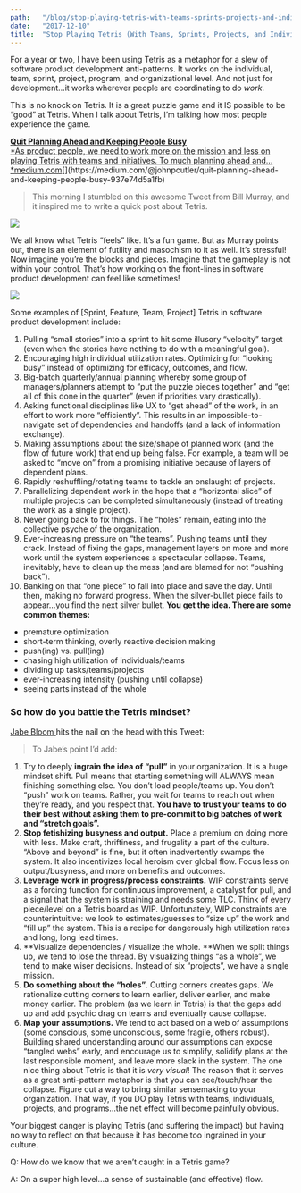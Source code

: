 ```yaml
---
path:	"/blog/stop-playing-tetris-with-teams-sprints-projects-and-individuals"
date:	"2017-12-10"
title:	"Stop Playing Tetris (With Teams, Sprints, Projects, and Individuals)"
---
```


For a year or two, I have been using Tetris as a metaphor for a slew of software product development anti-patterns. It works on the individual, team, sprint, project, program, and organizational level. And not just for development…it works wherever people are coordinating to do *work*.

This is no knock on Tetris. It is a great puzzle game and it IS possible to be “good” at Tetris. When I talk about Tetris, I’m talking how most people experience the game.

[**Quit Planning Ahead and Keeping People Busy**  
*As product people, we need to work more on the mission and less on playing Tetris with teams and initiatives. To much planning ahead and…*medium.com](https://medium.com/@johnpcutler/quit-planning-ahead-and-keeping-people-busy-937e74d5a1fb "https://medium.com/@johnpcutler/quit-planning-ahead-and-keeping-people-busy-937e74d5a1fb")[](https://medium.com/@johnpcutler/quit-planning-ahead-and-keeping-people-busy-937e74d5a1fb)
> [](https://twitter.com/johncutlefish/status/815905225932476416)This morning I stumbled on this awesome Tweet from Bill Murray, and it inspired me to write a quick post about Tetris.

![](/images/1*Z6cIjNk6eewlXVqZXl6seA@2x.jpeg)

We all know what Tetris “feels” like. It’s a fun game. But as Murray points out, there is an element of futility and masochism to it as well. It’s stressful! Now imagine you’re the blocks and pieces. Imagine that the gameplay is not within your control. That’s how working on the front-lines in software product development can feel like sometimes!

![](/images/1*3uD5bjJkDjlYfUuNMFSTRQ@2x.gif)

Some examples of [Sprint, Feature, Team, Project] Tetris in software product development include:

1. Pulling “small stories” into a sprint to hit some illusory “velocity” target (even when the stories have nothing to do with a meaningful goal).
2. Encouraging high individual utilization rates. Optimizing for “looking busy” instead of optimizing for efficacy, outcomes, and flow.
3. Big-batch quarterly/annual planning whereby some group of managers/planners attempt to “put the puzzle pieces together” and “get all of this done in the quarter” (even if priorities vary drastically).
4. Asking functional disciplines like UX to “get ahead” of the work, in an effort to work more “efficiently”. This results in an impossible-to-navigate set of dependencies and handoffs (and a lack of information exchange).
5. Making assumptions about the size/shape of planned work (and the flow of future work) that end up being false. For example, a team will be asked to “move on” from a promising initiative because of layers of dependent plans.
6. Rapidly reshuffling/rotating teams to tackle an onslaught of projects.
7. Parallelizing dependent work in the hope that a “horizontal slice” of multiple projects can be completed simultaneously (instead of treating the work as a single project).
8. Never going back to fix things. The “holes” remain, eating into the collective psyche of the organization.
9. Ever-increasing pressure on “the teams”. Pushing teams until they crack. Instead of fixing the gaps, management layers on more and more work until the system experiences a spectacular collapse. Teams, inevitably, have to clean up the mess (and are blamed for not “pushing back”).
10. Banking on that “one piece” to fall into place and save the day. Until then, making no forward progress. When the silver-bullet piece fails to appear…you find the next silver bullet.
**You get the idea. There are some common themes:**

* premature optimization
* short-term thinking, overly reactive decision making
* push(ing) vs. pull(ing)
* chasing high utilization of individuals/teams
* dividing up tasks/teams/projects
* ever-increasing intensity (pushing until collapse)
* seeing parts instead of the whole
### So how do you battle the Tetris mindset?

[Jabe Bloom ](https://medium.com/u/4c6fbaf8d2b9)hits the nail on the head with this Tweet:


> [](https://twitter.com/cyetain/status/939465110506102784)To Jabe’s point I’d add:

1. Try to deeply **ingrain the idea of “pull”** in your organization. It is a huge mindset shift. Pull means that starting something will ALWAYS mean finishing something else. You don’t load people/teams up. You don’t “push” work on teams. Rather, you wait for teams to reach out when they’re ready, and you respect that. **You have to trust your teams to do their best without asking them to pre-commit to big batches of work and “stretch goals”.**
2. **Stop fetishizing busyness and output.** Place a premium on doing more with less. Make craft, thriftiness, and frugality a part of the culture. “Above and beyond” is fine, but it often inadvertently swamps the system. It also incentivizes local heroism over global flow. Focus less on output/busyness, and more on benefits and outcomes.
3. **Leverage work in progress/process constraints.** WIP constraints serve as a forcing function for continuous improvement, a catalyst for pull, and a signal that the system is straining and needs some TLC. Think of every piece/level on a Tetris board as WIP. Unfortunately, WIP constraints are counterintuitive: we look to estimates/guesses to “size up” the work and “fill up” the system. This is a recipe for dangerously high utilization rates and long, long lead times.
4. **Visualize dependencies / visualize the whole. **When we split things up, we tend to lose the thread. By visualizing things “as a whole”, we tend to make wiser decisions. Instead of six “projects”, we have a single mission.
5. **Do something about the “holes”**. Cutting corners creates gaps. We rationalize cutting corners to learn earlier, deliver earlier, and make money earlier. The problem (as we learn in Tetris) is that the gaps add up and add psychic drag on teams and eventually cause collapse.
6. **Map your assumptions.** We tend to act based on a web of assumptions (some conscious, some unconscious, some fragile, others robust). Building shared understanding around our assumptions can expose “tangled webs” early, and encourage us to simplify, solidify plans at the last responsible moment, and leave more slack in the system.
The one nice thing about Tetris is that it is *very visual*! The reason that it serves as a great anti-pattern metaphor is that you can see/touch/hear the collapse. Figure out a way to bring similar sensemaking to your organization. That way, if you DO play Tetris with teams, individuals, projects, and programs…the net effect will become painfully obvious.

Your biggest danger is playing Tetris (and suffering the impact) but having no way to reflect on that because it has become too ingrained in your culture.

Q: How do we know that we aren’t caught in a Tetris game?

A: On a super high level…a sense of sustainable (and effective) flow.

